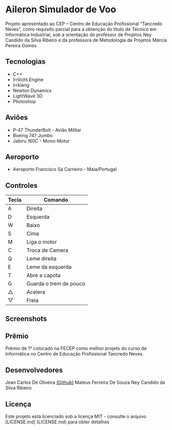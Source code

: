 # Aileron Simulador de Voo
Projeto apresentado ao CEP – Centro de Educação Profissional “Tancredo Neves”, como requisito parcial para a obtenção do título de Técnico em Informática Industrial, sob a orientação do professor de Projetos Ney Candido da Silva Ribeiro e da professora de Metodologia de Projetos Márcia Pereira Gomes

## Tecnologias
* C++
* Irrilicht Engine
* Irrklang
* Newton Dynamics
* LightWave 3D
* Photoshop

## Aviões
* P-47 ThunderBolt - Avião Militar
* Boeing 747 Jumbo
* Jabiru 160C - Mono-Motor

## Aeroporto
* Aeroporto Francisco Sá Carneiro - Maia/Portugal

## Controles
Tecla  | Comando
------------- | -------------
A  |  Direita
D  |  Esquerda
W  |  Baixo
S  |  Cima
M  |  Liga o motor
C  |  Troca de Camera
Q  |  Leme direita
E  |  Leme da esquerda
T  |  Abre a capota
G  |  Guarda o trem de pouco
△  |  Acelera
▽  |  Freia

## Screenshots

[](https://github.com/jeanoliveira92/aileron-simulador-de-voo/blob/master/screenshot_0000_747.jpg)[](https://github.com/jeanoliveira92/aileron-simulador-de-voo/blob/master/screenshot_0001_160C.jpg)[](https://github.com/jeanoliveira92/aileron-simulador-de-voo/blob/master/screenshot_0002_p47.jpg)
## Prêmio
Prêmio de 1° colocado na FECEP como melhor projeto do curso de Informática no Centro de Educação Profissional Tancredo Neves.

## Desenvolvedores

Jean Carlos De Oliveira [(Github)](https://github.com/jeanoliveira92)
Mateus Ferreira De Souza
Ney Candido da Silva Ribeiro

## Licença
Este projeto está licenciado sob a licença MIT - consulte o arquivo [LICENSE.md] (LICENSE.md) para obter detalhes
